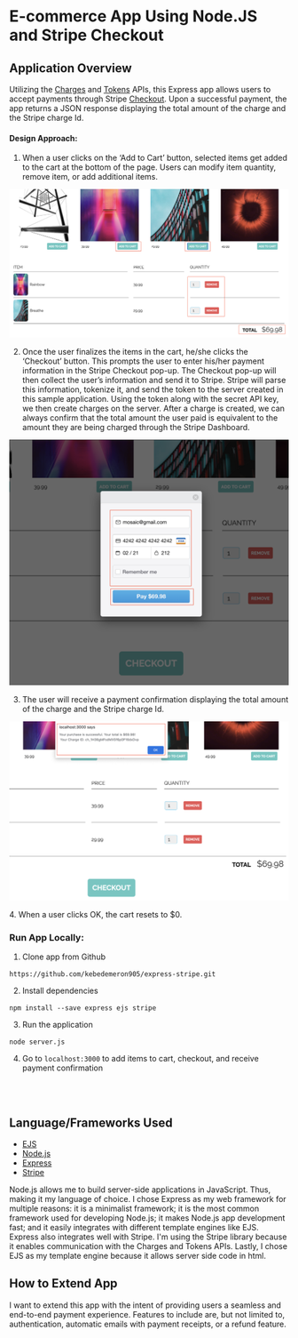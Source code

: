 # E-commerce App Using Node.JS and Stripe Checkout

## Application Overview 

Utilizing the [Charges](https://stripe.com/docs/api/charges) and [Tokens](https://stripe.com/docs/api/tokens) APIs, this Express app allows users to accept payments through Stripe [Checkout](https://stripe.com/docs/payments/checkout). Upon a successful payment, the app returns a JSON response displaying the total amount of the charge and the Stripe charge Id.

#### Design Approach:

1. When a user clicks on the ‘Add to Cart’ button, selected items get added to the cart at the bottom of the page. Users can modify item quantity, remove item, or add additional items.

![Add to Cart](images/image2.png)

2. Once the user finalizes the items in the cart, he/she clicks the ‘Checkout’ button. This prompts the user to enter his/her payment information in the Stripe Checkout pop-up. The Checkout pop-up will then collect the user’s information and send it to Stripe. Stripe will parse this information, tokenize it, and send the token to the server created in this sample application. Using the token along with the secret API key, we then create charges on the server. After a charge is created, we can always confirm that the total amount the user paid is equivalent to the amount they are being charged through the Stripe Dashboard.


![Enter Payment Info](images/image3.png)

</b>
</b>
</b>

3. The user will receive a payment confirmation displaying the total amount of the charge and the Stripe charge Id.

![Payment Confirmation](images/image4.png)

</b>
</b>
4. When a user clicks OK, the cart resets to $0. 

</b>
</b>



### Run App Locally:


1. Clone app from Github

```
https://github.com/kebedemeron905/express-stripe.git
```


2. Install dependencies

```
npm install --save express ejs stripe
```

3. Run the application

```
node server.js
```

4. Go to `localhost:3000` to add items to cart, checkout, and receive payment confirmation

</br>
</br>

## Language/Frameworks Used

* [EJS](https://ejs.co/)
* [Node.js](https://nodejs.org/en/about/)
* [Express](https://expressjs.com/)
* [Stripe](https://expressjs.com/)

Node.js allows me to build server-side applications in JavaScript. Thus, making it my language of choice. I chose Express as my web framework for multiple reasons: it is a minimalist framework; it is the most common framework used for developing Node.js; it makes Node.js app development fast; and it easily integrates with different template engines like EJS. Express also integrates well with Stripe. I'm using the Stripe library because it enables communication with the Charges and Tokens APIs. Lastly, I chose EJS as my template engine because it allows server side code in html.


## How to Extend App 

I want to extend this app with the intent of providing users a seamless and end-to-end payment experience. Features to include are, but not limited to, authentication, automatic emails with payment receipts, or a refund feature. 

